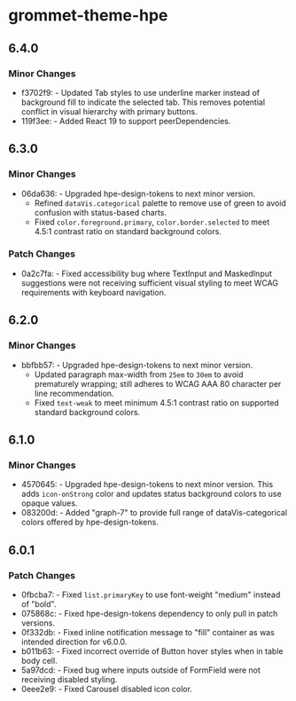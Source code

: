 # grommet-theme-hpe

## 6.4.0

### Minor Changes

- f3702f9: - Updated Tab styles to use underline marker instead of background fill to indicate the selected tab. This removes potential conflict in visual hierarchy with primary buttons.
- 119f3ee: - Added React 19 to support peerDependencies.

## 6.3.0

### Minor Changes

- 06da636: - Upgraded hpe-design-tokens to next minor version.
  - Refined `dataVis.categorical` palette to remove use of green to avoid confusion with status-based charts.
  - Fixed `color.foreground.primary`, `color.border.selected` to meet 4.5:1 contrast ratio on standard background colors.

### Patch Changes

- 0a2c7fa: - Fixed accessibility bug where TextInput and MaskedInput suggestions were not receiving sufficient visual styling to meet WCAG requirements with keyboard navigation.

## 6.2.0

### Minor Changes

- bbfbb57: - Upgraded hpe-design-tokens to next minor version.
  - Updated paragraph max-width from `25em` to `30em` to avoid prematurely wrapping; still adheres to WCAG AAA 80 character per line recommendation.
  - Fixed `text-weak` to meet minimum 4.5:1 contrast ratio on supported standard background colors.

## 6.1.0

### Minor Changes

- 4570645: - Upgraded hpe-design-tokens to next minor version. This adds `icon-onStrong` color and updates status background colors to use opaque values.
- 083200d: - Added "graph-7" to provide full range of dataVis-categorical colors offered by hpe-design-tokens.

## 6.0.1

### Patch Changes

- 0fbcba7: - Fixed `list.primaryKey` to use font-weight "medium" instead of "bold".
- 075868c: - Fixed hpe-design-tokens dependency to only pull in patch versions.
- 0f332db: - Fixed inline notification message to "fill" container as was intended direction for v6.0.0.
- b011b63: - Fixed incorrect override of Button hover styles when in table body cell.
- 5a97dcd: - Fixed bug where inputs outside of FormField were not receiving disabled styling.
- 0eee2e9: - Fixed Carousel disabled icon color.
